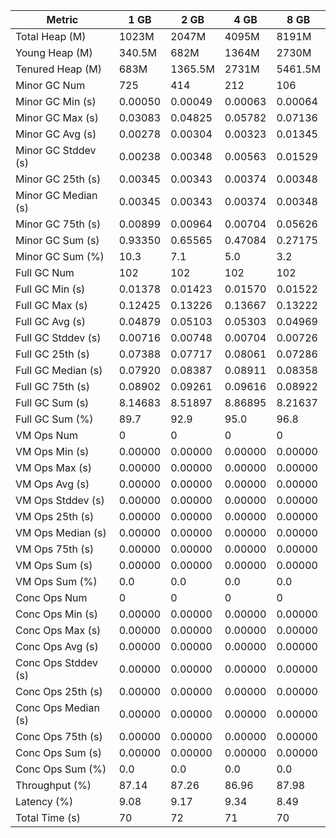| Metric | 1 GB | 2 GB | 4 GB | 8 GB |
|------|----|----|----|----|
| Total Heap (M) | 1023M | 2047M | 4095M | 8191M |
| Young Heap (M) | 340.5M | 682M | 1364M | 2730M |
| Tenured Heap (M) | 683M | 1365.5M | 2731M | 5461.5M |
| Minor GC Num | 725 | 414 | 212 | 106 |
| Minor GC Min (s) | 0.00050 | 0.00049 | 0.00063 | 0.00064 |
| Minor GC Max (s) | 0.03083 | 0.04825 | 0.05782 | 0.07136 |
| Minor GC Avg (s) | 0.00278 | 0.00304 | 0.00323 | 0.01345 |
| Minor GC Stddev (s) | 0.00238 | 0.00348 | 0.00563 | 0.01529 |
| Minor GC 25th (s) | 0.00345 | 0.00343 | 0.00374 | 0.00348 |
| Minor GC Median (s) | 0.00345 | 0.00343 | 0.00374 | 0.00348 |
| Minor GC 75th (s) | 0.00899 | 0.00964 | 0.00704 | 0.05626 |
| Minor GC Sum (s) | 0.93350 | 0.65565 | 0.47084 | 0.27175 |
| Minor GC Sum (%) | 10.3 | 7.1 | 5.0 | 3.2 |
| Full GC Num | 102 | 102 | 102 | 102 |
| Full GC Min (s) | 0.01378 | 0.01423 | 0.01570 | 0.01522 |
| Full GC Max (s) | 0.12425 | 0.13226 | 0.13667 | 0.13222 |
| Full GC Avg (s) | 0.04879 | 0.05103 | 0.05303 | 0.04969 |
| Full GC Stddev (s) | 0.00716 | 0.00748 | 0.00704 | 0.00726 |
| Full GC 25th (s) | 0.07388 | 0.07717 | 0.08061 | 0.07286 |
| Full GC Median (s) | 0.07920 | 0.08387 | 0.08911 | 0.08358 |
| Full GC 75th (s) | 0.08902 | 0.09261 | 0.09616 | 0.08922 |
| Full GC Sum (s) | 8.14683 | 8.51897 | 8.86895 | 8.21637 |
| Full GC Sum (%) | 89.7 | 92.9 | 95.0 | 96.8 |
| VM Ops Num | 0 | 0 | 0 | 0 |
| VM Ops Min (s) | 0.00000 | 0.00000 | 0.00000 | 0.00000 |
| VM Ops Max (s) | 0.00000 | 0.00000 | 0.00000 | 0.00000 |
| VM Ops Avg (s) | 0.00000 | 0.00000 | 0.00000 | 0.00000 |
| VM Ops Stddev (s) | 0.00000 | 0.00000 | 0.00000 | 0.00000 |
| VM Ops 25th (s) | 0.00000 | 0.00000 | 0.00000 | 0.00000 |
| VM Ops Median (s) | 0.00000 | 0.00000 | 0.00000 | 0.00000 |
| VM Ops 75th (s) | 0.00000 | 0.00000 | 0.00000 | 0.00000 |
| VM Ops Sum (s) | 0.00000 | 0.00000 | 0.00000 | 0.00000 |
| VM Ops Sum (%) | 0.0 | 0.0 | 0.0 | 0.0 |
| Conc Ops Num | 0 | 0 | 0 | 0 |
| Conc Ops Min (s) | 0.00000 | 0.00000 | 0.00000 | 0.00000 |
| Conc Ops Max (s) | 0.00000 | 0.00000 | 0.00000 | 0.00000 |
| Conc Ops Avg (s) | 0.00000 | 0.00000 | 0.00000 | 0.00000 |
| Conc Ops Stddev (s) | 0.00000 | 0.00000 | 0.00000 | 0.00000 |
| Conc Ops 25th (s) | 0.00000 | 0.00000 | 0.00000 | 0.00000 |
| Conc Ops Median (s) | 0.00000 | 0.00000 | 0.00000 | 0.00000 |
| Conc Ops 75th (s) | 0.00000 | 0.00000 | 0.00000 | 0.00000 |
| Conc Ops Sum (s) | 0.00000 | 0.00000 | 0.00000 | 0.00000 |
| Conc Ops Sum (%) | 0.0 | 0.0 | 0.0 | 0.0 |
| Throughput (%) | 87.14 | 87.26 | 86.96 | 87.98 |
| Latency (%) | 9.08 | 9.17 | 9.34 | 8.49 |
| Total Time (s) | 70 | 72 | 71 | 70 |

